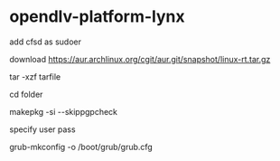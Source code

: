# opendlv-platform-lynx
add cfsd as sudoer

download https://aur.archlinux.org/cgit/aur.git/snapshot/linux-rt.tar.gz

tar -xzf tarfile

cd folder

makepkg -si --skippgpcheck

specify user pass

grub-mkconfig -o /boot/grub/grub.cfg
